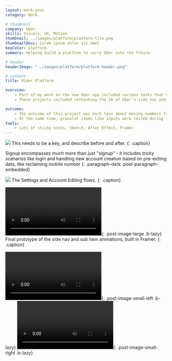 ```yaml
---
layout: work-post
category: Work

# thumbnail
company: Uber
skills: Visuals, UX, Motion
thumbnail: ../images/platform/platform-tile.png
thumbnailDesc: Lorem ipsum dolor sit amet
keyColor: platform
summary: Helping build a platform to carry Uber into the future.

# header
headerImage: "../images/platform/platform-header.png"

# content
title: Rider Platform

overview:
    - Part of my work on the new Uber app included various tasks that could be categorized as Platform work.
    - These projects included rethinking the IA of Uber’s side nav and sub-items, explicitly defining the Settings and the Edit Account experience, and designing granular system components like inputs and loading indicators.

outcome:
    - The outcome of this project was much less about moving numbers from a consumer standpoint (although clearer IA certainly increases usability) and more about setting up the new Rider app to easily accommodate new features and expansion in general.
    - At the same time, granular items like inputs were tested during the redesign and shown to be more usable than our previous components - providing better feedback, labeling, and error experiences.
tools:
    - Lots of sticky notes, Sketch, After Effect, Framer
---
```



<img src="../images/platform/ia-1.png" data-src="../images/platform/ia-1.png" class="post-image-large b-lazy">
This needs to be a key, and describe before and after.
{: .caption}

Signup encompasses much more than just "signup" - it includes tricky scenarios like login and handling new account creation based on pre-exiting data, like reclaiming mobile number
{: .paragraph-dark .post-paragraph-embedded}

<img src="../images/platform/flow-1.png" data-src="../images/platform/flow-1.png" class="post-image-large b-lazy">
<!-- ![Core nav behavior flow](../images/platform/flow-1.png){: .post-image-large .b-lazy} -->
The Settings and Account Editing flows.
{: .caption}

<video data-src="../images/platform/side-nav.mp4" autoplay loop></video>{: .post-image-large .b-lazy}
Final prototype of the side nav and sub item animations, built in Framer.
{: .caption}

<!-- <video src="../images/platform/input-1.mp4" autoplay loop></video>{: .grid .col-one-third}
<video src="../images/platform/input-2.mp4" autoplay loop></video>{: .grid .col-one-third}
<video src="../images/platform/input-3.mp4" autoplay loop></video>{: .grid .col-one-third} -->

<video data-src="../images/platform/toast.mp4" autoplay loop></video>{: .post-image-small-left .b-lazy}
<video data-src="../images/platform/spinner.mp4" autoplay loop></video>{: .post-image-small-right .b-lazy}
